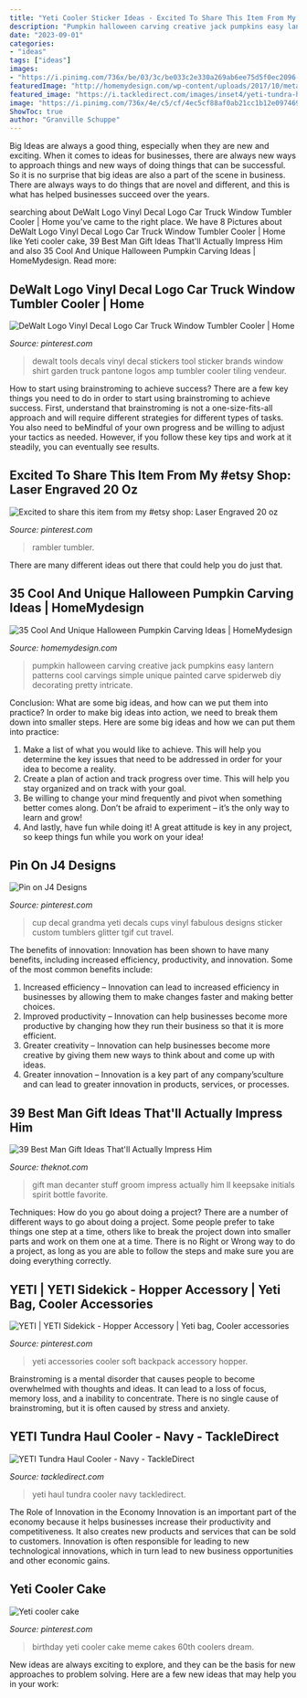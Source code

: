 ```yaml
---
title: "Yeti Cooler Sticker Ideas - Excited To Share This Item From My #etsy Shop: Laser Engraved 20 Oz"
description: "Pumpkin halloween carving creative jack pumpkins easy lantern patterns cool carvings simple unique painted carve spiderweb diy decorating pretty intricate"
date: "2023-09-01"
categories:
- "ideas"
tags: ["ideas"]
images:
- "https://i.pinimg.com/736x/be/03/3c/be033c2e330a269ab6ee75d5f0ec2096--yeti-cup-decal-yeti-decals.jpg"
featuredImage: "http://homemydesign.com/wp-content/uploads/2017/10/metallic-spiderweb-halloween-pumpkins.jpg"
featured_image: "https://i.tackledirect.com/images/inset4/yeti-tundra-haul-cooler-navy.jpg"
image: "https://i.pinimg.com/736x/4e/c5/cf/4ec5cf88af0ab21cc1b12e0974697398.jpg"
ShowToc: true
author: "Granville Schuppe"
---
```



Big Ideas are always a good thing, especially when they are new and exciting. When it comes to ideas for businesses, there are always new ways to approach things and new ways of doing things that can be successful. So it is no surprise that big ideas are also a part of the scene in business. There are always ways to do things that are novel and different, and this is what has helped businesses succeed over the years.

	

		
searching about DeWalt Logo Vinyl Decal Logo Car Truck Window Tumbler Cooler | Home you've came to the right place. We have 8 Pictures about DeWalt Logo Vinyl Decal Logo Car Truck Window Tumbler Cooler | Home like Yeti cooler cake, 39 Best Man Gift Ideas That&#039;ll Actually Impress Him and also 35 Cool And Unique Halloween Pumpkin Carving Ideas | HomeMydesign. Read more:
		
    
## DeWalt Logo Vinyl Decal Logo Car Truck Window Tumbler Cooler | Home

<img loading=lazy src="https://i.pinimg.com/736x/4e/c5/cf/4ec5cf88af0ab21cc1b12e0974697398.jpg" onerror="this.onerror=null;this.src='https://tse3.mm.bing.net/th?id=OIP.DlFTnKwgypLxNy74aNfTlwHaHa&amp;pid=15.1';" alt="DeWalt Logo Vinyl Decal Logo Car Truck Window Tumbler Cooler | Home">

_Source: pinterest.com_

>dewalt tools decals vinyl decal stickers tool sticker brands window shirt garden truck pantone logos amp tumbler cooler tiling vendeur. 

	

How to start using brainstroming to achieve success?
There are a few key things you need to do in order to start using brainstroming to achieve success. First, understand that brainstroming is not a one-size-fits-all approach and will require different strategies for different types of tasks. You also need to beMindful of your own progress and be willing to adjust your tactics as needed. However, if you follow these key tips and work at it steadily, you can eventually see results.

    
## Excited To Share This Item From My #etsy Shop: Laser Engraved 20 Oz

<img loading=lazy src="https://i.pinimg.com/736x/03/1f/62/031f62f98d848b99811e6937db2a96b5.jpg" onerror="this.onerror=null;this.src='https://tse2.mm.bing.net/th?id=OIP.FXFNFz4dc85MIS2s_bP32AHaJ3&amp;pid=15.1';" alt="Excited to share this item from my #etsy shop: Laser Engraved 20 oz">

_Source: pinterest.com_

>rambler tumbler. 

	

There are many different ideas out there that could help you do just that.

    
## 35 Cool And Unique Halloween Pumpkin Carving Ideas | HomeMydesign

<img loading=lazy src="http://homemydesign.com/wp-content/uploads/2017/10/metallic-spiderweb-halloween-pumpkins.jpg" onerror="this.onerror=null;this.src='https://tse1.mm.bing.net/th?id=OIP.Gkqt_o2aeZRW2QR8joxSrwHaLH&amp;pid=15.1';" alt="35 Cool And Unique Halloween Pumpkin Carving Ideas | HomeMydesign">

_Source: homemydesign.com_

>pumpkin halloween carving creative jack pumpkins easy lantern patterns cool carvings simple unique painted carve spiderweb diy decorating pretty intricate. 

	

Conclusion: What are some big ideas, and how can we put them into practice?
In order to make big ideas into action, we need to break them down into smaller steps. Here are some big ideas and how we can put them into practice:
1. Make a list of what you would like to achieve. This will help you determine the key issues that need to be addressed in order for your idea to become a reality.
2. Create a plan of action and track progress over time. This will help you stay organized and on track with your goal.
3. Be willing to change your mind frequently and pivot when something better comes along. Don’t be afraid to experiment – it’s the only way to learn and grow!
4. And lastly, have fun while doing it! A great attitude is key in any project, so keep things fun while you work on your idea!

    
## Pin On J4 Designs

<img loading=lazy src="https://i.pinimg.com/736x/be/03/3c/be033c2e330a269ab6ee75d5f0ec2096--yeti-cup-decal-yeti-decals.jpg" onerror="this.onerror=null;this.src='https://tse4.mm.bing.net/th?id=OIP.gzo8In_fAKOJAyPFTf5Y1wHaNK&amp;pid=15.1';" alt="Pin on J4 Designs">

_Source: pinterest.com_

>cup decal grandma yeti decals cups vinyl fabulous designs sticker custom tumblers glitter tgif cut travel. 

	

The benefits of innovation:
Innovation has been shown to have many benefits, including increased efficiency, productivity, and innovation. Some of the most common benefits include: 
1. Increased efficiency – Innovation can lead to increased efficiency in businesses by allowing them to make changes faster and making better choices. 
2. Improved productivity – Innovation can help businesses become more productive by changing how they run their business so that it is more efficient. 
3. Greater creativity – Innovation can help businesses become more creative by giving them new ways to think about and come up with ideas. 
4. Greater innovation – Innovation is a key part of any company’sculture and can lead to greater innovation in products, services, or processes.

    
## 39 Best Man Gift Ideas That&#039;ll Actually Impress Him

<img loading=lazy src="https://media-api.xogrp.com/images/a16ee7a9-6631-40e6-940f-34a4e4e75dda~rs_768.h" onerror="this.onerror=null;this.src='https://tse1.mm.bing.net/th?id=OIP.v9IRzt_UXQOgVNrn5YMKvwHaJ4&amp;pid=15.1';" alt="39 Best Man Gift Ideas That&#039;ll Actually Impress Him">

_Source: theknot.com_

>gift man decanter stuff groom impress actually him ll keepsake initials spirit bottle favorite. 

	

Techniques: How do you go about doing a project?
There are a number of different ways to go about doing a project. Some people prefer to take things one step at a time, others like to break the project down into smaller parts and work on them one at a time. There is no Right or Wrong way to do a project, as long as you are able to follow the steps and make sure you are doing everything correctly.

    
## YETI | YETI Sidekick - Hopper Accessory | Yeti Bag, Cooler Accessories

<img loading=lazy src="https://i.pinimg.com/736x/ba/91/ed/ba91ed604fc1398f02454bc833b175cc--coolers.jpg" onerror="this.onerror=null;this.src='https://tse2.mm.bing.net/th?id=OIP.qtxjln-YWQ0a5u_flzfCxAHaEV&amp;pid=15.1';" alt="YETI | YETI Sidekick - Hopper Accessory | Yeti bag, Cooler accessories">

_Source: pinterest.com_

>yeti accessories cooler soft backpack accessory hopper. 

	

Brainstroming is a mental disorder that causes people to become overwhelmed with thoughts and ideas. It can lead to a loss of focus, memory loss, and a inability to concentrate. There is no single cause of brainstroming, but it is often caused by stress and anxiety.

    
## YETI Tundra Haul Cooler - Navy - TackleDirect

<img loading=lazy src="https://i.tackledirect.com/images/inset4/yeti-tundra-haul-cooler-navy.jpg" onerror="this.onerror=null;this.src='https://tse1.mm.bing.net/th?id=OIP.3JEYtr2Ptyr2vYuR3S2SgwHaFX&amp;pid=15.1';" alt="YETI Tundra Haul Cooler - Navy - TackleDirect">

_Source: tackledirect.com_

>yeti haul tundra cooler navy tackledirect. 

	

The Role of Innovation in the Economy
Innovation is an important part of the economy because it helps businesses increase their productivity and competitiveness. It also creates new products and services that can be sold to customers. Innovation is often responsible for leading to new technological innovations, which in turn lead to new business opportunities and other economic gains.

    
## Yeti Cooler Cake

<img loading=lazy src="https://i.pinimg.com/originals/74/8c/13/748c13e61617ff7966895de38e1735cf.jpg" onerror="this.onerror=null;this.src='https://tse2.mm.bing.net/th?id=OIP.tTRqE5OJbkbFPEcKF7TSrQHaJr&amp;pid=15.1';" alt="Yeti cooler cake">

_Source: pinterest.com_

>birthday yeti cooler cake meme cakes 60th coolers dream. 

	

New ideas are always exciting to explore, and they can be the basis for new approaches to problem solving. Here are a few new ideas that may help you in your work: 

